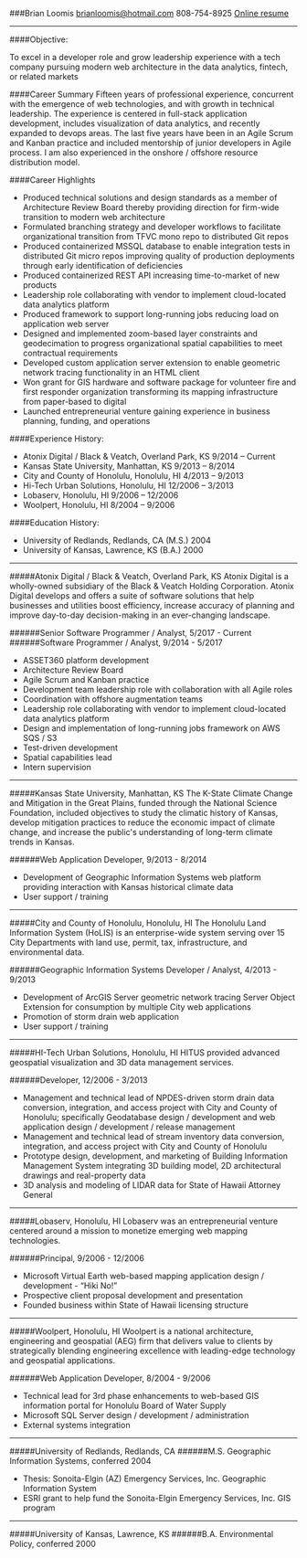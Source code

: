 ###Brian Loomis
brianloomis@hotmail.com
808-754-8925
[Online resume](http://blrespub.s3-website-us-east-1.amazonaws.com)

---
####Objective:

To excel in a developer role and grow leadership experience with a tech company pursuing modern web architecture in the data analytics, fintech, or related markets

####Career Summary
Fifteen years of professional experience, concurrent with the emergence of web technologies, and with growth in technical leadership. The experience is centered in full-stack application development, includes visualization of data analytics, and recently expanded to devops areas. The last five years have been in an Agile Scrum and Kanban practice and included mentorship of junior developers in Agile process. I am also experienced in the onshore / offshore resource distribution model.

####Career Highlights
* Produced technical solutions and design standards as a member of Architecture Review Board thereby providing direction for firm-wide transition to modern web architecture
* Formulated branching strategy and developer workflows to facilitate organizational transition from TFVC mono repo to distributed Git repos
* Produced containerized MSSQL database to enable integration tests in distributed Git micro repos improving quality of production deployments through early identification of deficiencies
* Produced containerized REST API increasing time-to-market of new products
* Leadership role collaborating with vendor to implement cloud-located data analytics platform
* Produced framework to support long-running jobs reducing load on application web server
* Designed and implemented zoom-based layer constraints and geodecimation to progress organizational spatial capabilities to meet contractual requirements
* Developed custom application server extension to enable geometric network tracing functionality in an HTML client
* Won grant for GIS hardware and software package for volunteer fire and first responder organization transforming its mapping infrastructure from paper-based to digital
* Launched entrepreneurial venture gaining experience in business planning, funding, and operations

####Experience History:
* Atonix Digital / Black & Veatch, Overland Park, KS	9/2014 – Current
* Kansas State University, Manhattan, KS	9/2013 – 8/2014
* City and County of Honolulu, Honolulu, HI	4/2013 – 9/2013
* Hi-Tech Urban Solutions, Honolulu, HI	12/2006 – 3/2013
* Lobaserv, Honolulu, HI	9/2006 – 12/2006
* Woolpert, Honolulu, HI	8/2004 – 9/2006

####Education History:
* University of Redlands, Redlands, CA (M.S.)	2004
* University of Kansas, Lawrence, KS (B.A.)	2000

---
#####Atonix Digital / Black & Veatch, Overland Park, KS
Atonix Digital is a wholly-owned subsidiary of the Black & Veatch Holding Corporation. Atonix Digital develops and offers a suite of software solutions that help businesses and utilities boost efficiency, increase accuracy of planning and improve day-to-day decision-making in an ever-changing landscape.

######Senior Software Programmer / Analyst, 5/2017 - Current
######Software Programmer / Analyst, 9/2014 - 5/2017

* ASSET360 platform development
* Architecture Review Board
* Agile Scrum and Kanban practice
* Development team leadership role with collaboration with all Agile roles
* Coordination with offshore augmentation teams
* Leadership role collaborating with vendor to implement cloud-located data analytics platform
* Design and implementation of long-running jobs framework on AWS SQS / S3
* Test-driven development
* Spatial capabilities lead
* Intern supervision

---
#####Kansas State University, Manhattan, KS
The K-State Climate Change and Mitigation in the Great Plains, funded through the National Science Foundation, included objectives to study the climatic history of Kansas, develop mitigation practices to reduce the economic impact of climate change, and increase the public's understanding of long-term climate trends in Kansas.

######Web Application Developer, 9/2013 - 8/2014

* Development of Geographic Information Systems web platform providing interaction with Kansas historical climate data
* User support / training

---
#####City and County of Honolulu, Honolulu, HI
The Honolulu Land Information System (HoLIS) is an enterprise-wide system serving over 15 City Departments with land use, permit, tax, infrastructure, and environmental data.

######Geographic Information Systems Developer / Analyst, 4/2013 - 9/2013

* Development of ArcGIS Server geometric network tracing Server Object Extension for consumption by multiple City web applications
* Promotion of storm drain web application
* User support / training

---
#####HI-Tech Urban Solutions, Honolulu, HI
HITUS provided advanced geospatial visualization and 3D data management services.

######Developer, 12/2006 - 3/2013

* Management and technical lead of NPDES-driven storm drain data conversion, integration, and access project with City and County of Honolulu; specifically Geodatabase design / development and web application design / development / release management
* Management and technical lead of stream inventory data conversion, integration, and access project with City and County of Honolulu
* Prototype design, development, and marketing of Building Information Management System integrating 3D building model, 2D architectural drawings and real-property data
* 3D analysis and modeling of LIDAR data for State of Hawaii Attorney General

---
#####Lobaserv, Honolulu, HI
Lobaserv was an entrepreneurial venture centered around a mission to monetize emerging web mapping technologies.

######Principal, 9/2006 - 12/2006

* Microsoft Virtual Earth web-based mapping application design / development - “Hiki No!”
* Prospective client proposal development and presentation
* Founded business within State of Hawaii licensing structure

---
#####Woolpert, Honolulu, HI
Woolpert is a national architecture, engineering and geospatial (AEG) firm that delivers value to clients by strategically blending engineering excellence with leading-edge technology and geospatial applications.

######Web Application Developer, 8/2004 - 9/2006

* Technical lead for 3rd phase enhancements to web-based GIS information portal for Honolulu Board of Water Supply
* Microsoft SQL Server design / development / administration
* External systems integration


---
#####University of Redlands, Redlands, CA
######M.S. Geographic Information Systems, conferred 2004
* Thesis: Sonoita-Elgin (AZ) Emergency Services, Inc. Geographic Information System
* ESRI grant to help fund the Sonoita-Elgin Emergency Services, Inc. GIS program

---
#####University of Kansas, Lawrence, KS
######B.A. Environmental Policy, conferred 2000